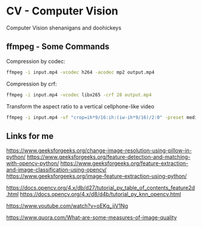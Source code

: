# CV - Computer Vision
Computer Vision shenanigans and doohickeys

## ffmpeg - Some Commands 

Compression by codec:

```bash 
ffmpeg -i input.mp4 -vcodec h264 -acodec mp2 output.mp4
```

Compression by crf:

```bash 
ffmpeg -i input.mp4 -vcodec libx265 -crf 28 output.mp4
```

Transform the aspect ratio to a vertical cellphone-like video

```bash
ffmpeg -i input.mp4 -vf "crop=ih*9/16:ih:(iw-ih*9/16)/2:0" -preset medium -crf 30 output.mp4
```


## Links for me

https://www.geeksforgeeks.org/change-image-resolution-using-pillow-in-python/
https://www.geeksforgeeks.org/feature-detection-and-matching-with-opencv-python/
https://www.geeksforgeeks.org/feature-extraction-and-image-classification-using-opencv/
https://www.geeksforgeeks.org/image-feature-extraction-using-python/

https://docs.opencv.org/4.x/db/d27/tutorial_py_table_of_contents_feature2d.html
https://docs.opencv.org/4.x/d8/d4b/tutorial_py_knn_opencv.html

https://www.youtube.com/watch?v=oEKg_jiV1Ng

https://www.quora.com/What-are-some-measures-of-image-quality